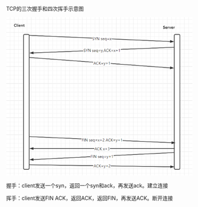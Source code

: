 TCP的三次握手和四次挥手示意图

![image](../images/Snipaste_2022-05-26_00-51-31.png)

握手：client发送一个syn，返回一个syn和ack，再发送ack。建立连接

挥手：client发送FIN ACK，返回ACK，返回FIN，再发送ACK。断开连接